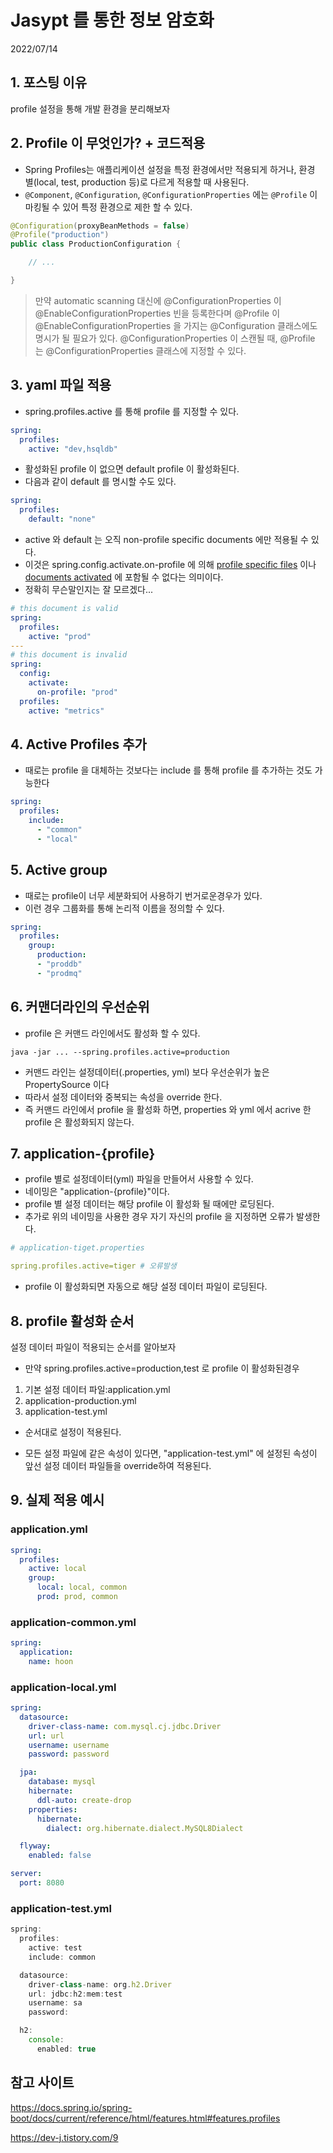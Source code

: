 # Jasypt 를 통한 정보 암호화
2022/07/14

## 1. 포스팅 이유
profile 설정을 통해 개발 환경을 분리해보자

## 2. Profile 이 무엇인가? + 코드적용
- Spring Profiles는 애플리케이션 설정을 특정 환경에서만 적용되게 하거나, 환경 별(local, test, production 등)로 다르게 적용할 때 사용된다.
- `@Component`, `@Configuration`, `@ConfigurationProperties` 에는 `@Profile` 이 마킹될 수 있어 특정 환경으로 제한 할 수 있다.
```java
@Configuration(proxyBeanMethods = false)
@Profile("production")
public class ProductionConfiguration {

    // ...

}
```
> 만약 automatic scanning 대신에 @ConfigurationProperties 이 @EnableConfigurationProperties 빈을 등록한다며
> @Profile 이 @EnableConfigurationProperties 을 가지는 @Configuration 클래스에도 명시가 될 필요가 있다.
> @ConfigurationProperties 이 스캔될 때, @Profile 는 @ConfigurationProperties 클래스에 지정할 수 있다.

## 3. yaml 파일 적용
- spring.profiles.active 를 통해 profile 를 지정할 수 있다.
```yaml
spring:
  profiles:
    active: "dev,hsqldb"
```
- 활성화된 profile 이 없으면 default profile 이 활성화된다.
- 다음과 같이 default 를 명시할 수도 있다.
```yaml
spring:
  profiles:
    default: "none"
```

- active 와 default 는 오직 non-profile specific documents 에만 적용될 수 있다.
- 이것은 spring.config.activate.on-profile 에 의해 [profile specific files](https://docs.spring.io/spring-boot/docs/current/reference/html/features.html#features.external-config.files.profile-specific) 이나 [documents activated](https://docs.spring.io/spring-boot/docs/current/reference/html/features.html#features.external-config.files.activation-properties) 에 포함될 수 없다는 의미이다.
- 정확히 무슨말인지는 잘 모르겠다... 
```yaml
# this document is valid
spring:
  profiles:
    active: "prod"
---
# this document is invalid
spring:
  config:
    activate:
      on-profile: "prod"
  profiles:
    active: "metrics"
```

## 4. Active Profiles 추가
- 때로는 profile 을 대체하는 것보다는 include 를 통해 profile 를 추가하는 것도 가능한다
```yaml
spring:
  profiles:
    include:
      - "common"
      - "local"


```

## 5. Active group
- 때로는 profile이 너무 세분화되어 사용하기 번거로운경우가 있다.
- 이런 경우 그룹화를 통해 논리적 이름을 정의할 수 있다.
```yaml
spring:
  profiles:
    group:
      production:
      - "proddb"
      - "prodmq"
```

## 6. 커맨더라인의 우선순위
- profile 은 커맨드 라인에서도 활성화 할 수 있다.
```
java -jar ... --spring.profiles.active=production
```
- 커맨드 라인는 설정데이터(.properties, yml) 보다 우선순위가 높은 PropertySource 이다
- 따라서 설정 데이터와 중복되는 속성을 override 한다.
- 즉 커맨드 라인에서 profile 을 활성화 하면, properties 와 yml 에서 acrive 한 profile 은 활성화되지 않는다.

## 7. application-{profile}
- profile 별로 설정데이터(yml) 파일을 만들어서 사용할 수 있다.
- 네이밍은 "application-{profile}"이다.
- profile 별 설정 데이터는 해당 profile 이 활성화 될 때에만 로딩된다.
- 추가로 위의 네이밍을 사용한 경우 자기 자신의 profile 을 지정하면 오류가 발생한다.
```yaml
# application-tiget.properties

spring.profiles.active=tiger # 오류발생
```
- profile 이 활성화되면 자동으로 해당 설정 데이터 파일이 로딩된다.

## 8. profile 활성화 순서
설정 데이터 파일이 적용되는 순서를 알아보자
- 만약 spring.profiles.active=production,test 로 profile 이 활성화된경우
1. 기본 설정 데이터 파일:application.yml
2. application-production.yml
3. application-test.yml
- 순서대로 설정이 적용된다.

- 모든 설정 파일에 같은 속성이 있다면, "application-test.yml" 에 설정된 속성이 앞선 설정 데이터 파일들을 override하여 적용된다.

## 9. 실제 적용 예시
### application.yml

```yaml
spring:
  profiles:
    active: local
    group:
      local: local, common
      prod: prod, common
```
### application-common.yml
```yaml
spring:
  application:
    name: hoon
```
### application-local.yml
```yaml
spring:
  datasource:
    driver-class-name: com.mysql.cj.jdbc.Driver
    url: url
    username: username
    password: password

  jpa:
    database: mysql
    hibernate:
      ddl-auto: create-drop
    properties:
      hibernate:
        dialect: org.hibernate.dialect.MySQL8Dialect

  flyway:
    enabled: false

server:
  port: 8080

```
### application-test.yml

```jsx
spring:
  profiles:
    active: test
    include: common

  datasource:
    driver-class-name: org.h2.Driver
    url: jdbc:h2:mem:test
    username: sa
    password:

  h2:
    console:
      enabled: true
```
## 참고 사이트
https://docs.spring.io/spring-boot/docs/current/reference/html/features.html#features.profiles

https://dev-j.tistory.com/9